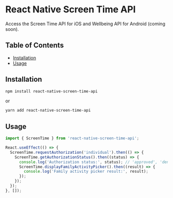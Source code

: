 # React Native Screen Time API <!-- omit in toc -->

Access the Screen Time API for iOS and Wellbeing API for Android (coming soon).

## Table of Contents <!-- omit in toc -->

- [Installation](#installation)
- [Usage](#usage)

## Installation

```sh
npm install react-native-screen-time-api
```

or

```sh
yarn add react-native-screen-time-api
```

## Usage

```javascript
import { ScreenTime } from 'react-native-screen-time-api';

React.useEffect(() => {
  ScreenTime.requestAuthorization('individual').then(() => {
    ScreenTime.getAuthorizationStatus().then((status) => {
      console.log('Authorization status:', status); // 'approved', 'deniied', or 'notDetermined'
      ScreenTime.displayFamilyActivityPicker().then((result) => {
        console.log('Family activity picker result:', result);
      });
    });
  });
}, []);
```